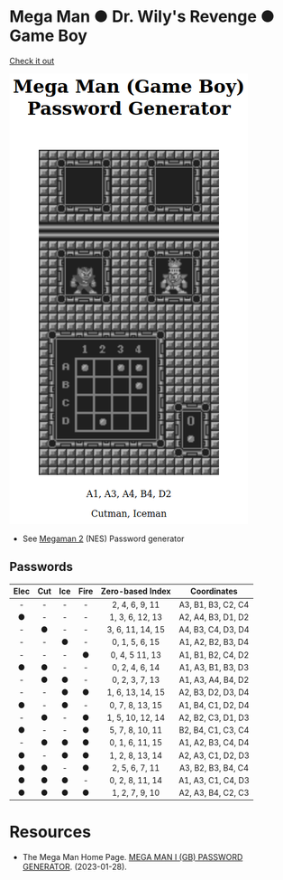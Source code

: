 # Mega Man ● Dr. Wily's Revenge ● Game Boy

[Check it out](https://bugtamer.github.io/gb-megaman/)

![App snapshot](./src/assets/images/snapshot.png)

- See [Megaman 2](https://github.com/bugtamer/megaman2) (NES) Password generator

## Passwords

| Elec | Cut | Ice | Fire | Zero-based Index | Coordinates        |
|:----:|:---:|:---:|:----:|:----------------:|:------------------:|
| -    | -   | -   | -    | 2, 4,  6,  9, 11 | A3, B1, B3, C2, C4 |
| ●    | -   | -   | -    | 1, 3,  6, 12, 13 | A2, A4, B3, D1, D2 |
| -    | ●   | -   | -    | 3, 6, 11, 14, 15 | A4, B3, C4, D3, D4 |
| -    | -   | ●   | -    | 0, 1,  5,  6, 15 | A1, A2, B2, B3, D4 |
| -    | -   | -   | ●    | 0, 4,  5  11, 13 | A1, B1, B2, C4, D2 |
| ●    | ●   | -   | -    | 0, 2,  4,  6, 14 | A1, A3, B1, B3, D3 |
| -    | ●   | ●   | -    | 0, 2,  3,  7, 13 | A1, A3, A4, B4, D2 |
| -    | -   | ●   | ●    | 1, 6, 13, 14, 15 | A2, B3, D2, D3, D4 |
| ●    | -   | ●   | -    | 0, 7,  8, 13, 15 | A1, B4, C1, D2, D4 |
| -    | ●   | -   | ●    | 1, 5, 10, 12, 14 | A2, B2, C3, D1, D3 |
| ●    | -   | -   | ●    | 5, 7,  8, 10, 11 | B2, B4, C1, C3, C4 |
| -    | ●   | ●   | ●    | 0, 1,  6, 11, 15 | A1, A2, B3, C4, D4 |
| ●    | -   | ●   | ●    | 1, 2,  8, 13, 14 | A2, A3, C1, D2, D3 |
| ●    | ●   | -   | ●    | 2, 5,  6,  7, 11 | A3, B2, B3, B4, C4 |
| ●    | ●   | ●   | -    | 0, 2,  8, 11, 14 | A1, A3, C1, C4, D3 |
| ●    | ●   | ●   | ●    | 1, 2,  7,  9, 10 | A2, A3, B4, C2, C3 |

# Resources

- The Mega Man Home Page. [MEGA MAN I (GB) PASSWORD GENERATOR](http://www.mmhp.net/Passwords/MMI/). (2023-01-28).
